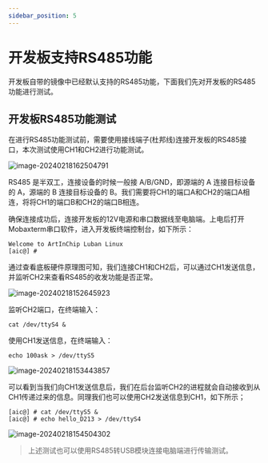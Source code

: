 ```yaml
---
sidebar_position: 5
---
```

# 开发板支持RS485功能

开发板自带的镜像中已经默认支持的RS485功能，下面我们先对开发板的RS485功能进行测试。

## 开发板RS485功能测试

在进行RS485功能测试前，需要使用接线端子(杜邦线)连接开发板的RS485接口，本次测试使用CH1和CH2进行功能测试。

![image-20240218162504791](https://photos.100ask.net/artinchip-docs/d213-devkit/image-20240218162504791.png)

RS485 是半双工，连接设备的时候一般接 A/B/GND，即源端的 A 连接目标设备的 A，源端的 B 连接目标设备的 B。我们需要将CH1的端口A和CH2的端口A相连，将将CH1的端口B和CH2的端口B相连。



确保连接成功后，连接开发板的12V电源和串口数据线至电脑端。上电后打开Mobaxterm串口软件，进入开发板终端控制台，如下所示：

```
Welcome to ArtInChip Luban Linux
[aic@] #
```

通过查看底板硬件原理图可知，我们连接CH1和CH2后，可以通过CH1发送信息，并监听CH2来查看RS485的收发功能是否正常。

![image-20240218152645923](https://photos.100ask.net/artinchip-docs/d213-devkit/image-20240218152645923.png)

监听CH2端口，在终端输入：

```
cat /dev/ttyS4 &
```

使用CH1发送信息，在终端输入：

```
echo 100ask > /dev/ttyS5
```

![image-20240218153443857](https://photos.100ask.net/artinchip-docs/d213-devkit/image-20240218153443857.png)

可以看到当我们向CH1发送信息后，我们在后台监听CH2的进程就会自动接收到从CH1传递过来的信息。同理我们也可以使用CH2发送信息到CH1，如下所示；

```
[aic@] # cat /dev/ttyS5 &
[aic@] # echo hello_D213 > /dev/ttyS4
```

![image-20240218154504302](https://photos.100ask.net/artinchip-docs/d213-devkit/image-20240218154504302.png)

> 上述测试也可以使用RS485转USB模块连接电脑端进行传输测试。